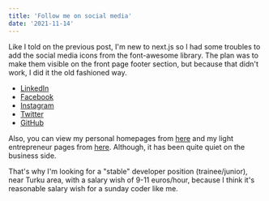 ```yaml
---
title: 'Follow me on social media'
date: '2021-11-14'
---
```


Like I told on the previous post, I'm new to next.js so I had some troubles to add the social media icons from the font-awesome library. The plan was to make them visible on the front page footer section, but because that didn't work, I did it the old fashioned way.

- [LinkedIn](https://www.linkedin.com/in/jussi-jokinen-86722634/)
- [Facebook](https://www.facebook.com/n00bsaiboth/)
- [Instagram](https://www.instagram.com/n00bsaiboth/)
- [Twitter](https://www.twitter.com/n00bsaiboth/)
- [GitHub](https://www.github.com/n00bsaiboth/)

Also, you can view my personal homepages from [here](http://jussi.jokinen.arkku.net) and my light entrepreneur pages from [here](https://infected-design.net). Although, it has been quite quiet on the business side. 

That's why I'm looking for a "stable" developer position (trainee/junior), near Turku area, with a salary wish of 9-11 euros/hour, because I think it's reasonable salary wish for a sunday coder like me.



